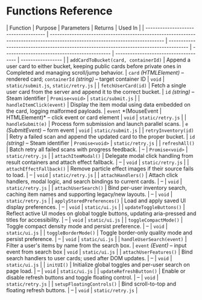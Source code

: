# Functions Reference

| Function                             | Purpose                                                                                                                       | Parameters                                                                             | Returns                                      | Used In                               |
| ------------------------------------ | ----------------------------------------------------------------------------------------------------------------------------- | -------------------------------------------------------------------------------------- | -------------------------------------------- | ------------------------------------- | ----------------- |
| `addCardToBucket(card, containerId)` | Append a user card to either bucket, keeping public cards before private ones in Completed and managing scroll/jump behavior. | `card` _(HTMLElement)_ – rendered card; `containerId` _(string)_ – target container ID | `void`                                       | `static/submit.js`, `static/retry.js` |
| `fetchUserCard(id)`                  | Fetch a single user card from the server and append it to the correct bucket.                                                 | `id` _(string)_ – Steam identifier                                                     | `Promise<void>`                              | `static/submit.js`                    |
| `handleItemClick(event)`             | Display the item modal using data embedded on the card, logging malformed payloads.                                           | `event` \*(MouseEvent                                                                  | HTMLElement)\* – click event or card element | `void`                                | `static/retry.js` |
| `handleSubmit(e)`                    | Process form submission and launch parallel scans.                                                                            | `e` _(SubmitEvent)_ – form event                                                       | `void`                                       | `static/submit.js`                    |
| `retryInventory(id)`                 | Retry a failed scan and append the updated card to the proper bucket.                                                         | `id` _(string)_ – Steam identifier                                                     | `Promise<void>`                              | `static/retry.js`                     |
| `refreshAll()`                       | Batch retry all failed scans with progress feedback.                                                                          | –                                                                                      | `Promise<void>`                              | `static/retry.js`                     |
| `attachItemModal()`                  | Delegate modal click handling from result containers and attach effect fallback.                                              | –                                                                                      | `void`                                       | `static/retry.js`                     |
| `attachEffectFallback()`             | Remove particle effect images if their source fails to load.                                                                  | –                                                                                      | `void`                                       | `static/retry.js`                     |
| `attachHandlers()`                   | Attach click handlers, modal logic, and search bindings to current cards.                                                     | –                                                                                      | `void`                                       | `static/retry.js`                     |
| `attachUserSearch()`                 | Bind per-user inventory search, caching item names and supporting legacy/new layouts.                                         | –                                                                                      | `void`                                       | `static/retry.js`                     |
| `applyStoredPreferences()`           | Load and apply saved UI display preferences.                                                                                  | –                                                                                      | `void`                                       | `static/ui.js`                        |
| `updateToggleButtons()`              | Reflect active UI modes on global toggle buttons, updating aria-pressed and titles for accessibility.                         | –                                                                                      | `void`                                       | `static/ui.js`                        |
| `toggleCompactMode()`                | Toggle compact density mode and persist preference.                                                                           | –                                                                                      | `void`                                       | `static/ui.js`                        |
| `toggleBorderMode()`                 | Toggle border-only quality mode and persist preference.                                                                       | –                                                                                      | `void`                                       | `static/ui.js`                        |
| `handleUserSearch(event)`            | Filter a user's items by name from the search box.                                                                            | `event` _(Event)_ – input event from search box                                        | `void`                                       | `static/ui.js`                        |
| `attachUserFeatures()`               | Bind search handlers to user cards; used after DOM updates.                                                                   | –                                                                                      | `void`                                       | `static/ui.js`                        |
| `initUI()`                           | Initialize global toggles and per-user search on page load.                                                                   | –                                                                                      | `void`                                       | `static/ui.js`                        |
| `updateRefreshButton()`              | Enable or disable refresh buttons and toggle floating control.                                                                | –                                                                                      | `void`                                       | `static/retry.js`                     |
| `setupFloatingControls()`            | Bind scroll-to-top and floating refresh buttons.                                                                              | –                                                                                      | `void`                                       | `static/retry.js`                     |
